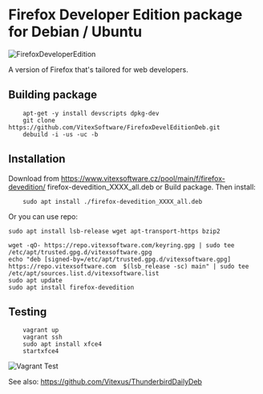 Firefox Developer Edition package for Debian / Ubuntu
=====================================================

![FirefoxDeveloperEdition](mozicon300.png?raw=true "DeveloperEdition logo")

A version of Firefox that's tailored for web developers.

Building package
----------------

```shell
    apt-get -y install devscripts dpkg-dev
    git clone https://github.com/VitexSoftware/FirefoxDevelEditionDeb.git
    debuild -i -us -uc -b
```


Installation
------------

Download from https://www.vitexsoftware.cz/pool/main/f/firefox-devedition/ firefox-devedition_XXXX_all.deb or Build package. Then install:

```shell
    sudo apt install ./firefox-devedition_XXXX_all.deb
```


Or you can use repo:

```shell
sudo apt install lsb-release wget apt-transport-https bzip2

wget -qO- https://repo.vitexsoftware.com/keyring.gpg | sudo tee /etc/apt/trusted.gpg.d/vitexsoftware.gpg
echo "deb [signed-by=/etc/apt/trusted.gpg.d/vitexsoftware.gpg]  https://repo.vitexsoftware.com  $(lsb_release -sc) main" | sudo tee /etc/apt/sources.list.d/vitexsoftware.list
sudo apt update
sudo apt install firefox-devedition
```

Testing
-------

```shell
    vagrant up
    vagrant ssh
    sudo apt install xfce4
    startxfce4
```

![Vagrant Test](vagrantubuntu.png?raw=true "DeveloperEdition in Ubuntu")


See also: https://github.com/Vitexus/ThunderbirdDailyDeb 
